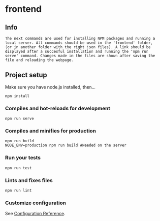 # frontend

## Info
```
The next commands are used for installing NPM packages and running a local server. All commands should be used in the 'frontend' folder, (or in another folder with the right json files). A link should be displayed after a succesful installation and running the 'npm run serve' command. Changes made in the files are shown after saving the file and reloading the webpage.
```

## Project setup
Make sure you have node.js installed, then...
```
npm install
```

### Compiles and hot-reloads for development
```
npm run serve
```

### Compiles and minifies for production
```
npm run build
NODE_ENV=production npm run build #Needed on the server
```

### Run your tests
```
npm run test
```

### Lints and fixes files
```
npm run lint
```

### Customize configuration
See [Configuration Reference](https://cli.vuejs.org/config/).
